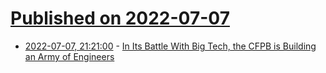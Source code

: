 # [Published on 2022-07-07](index.md)

* [2022-07-07, 21:21:00](https://news.slashdot.org/story/22/07/07/1758231/in-its-battle-with-big-tech-the-cfpb-is-building-an-army-of-engineers?utm_source=rss1.0mainlinkanon&utm_medium=feed) - [In Its Battle With Big Tech, the CFPB is Building an Army of Engineers](https://news.slashdot.org/story/22/07/07/1758231/in-its-battle-with-big-tech-the-cfpb-is-building-an-army-of-engineers?utm_source=rss1.0mainlinkanon&utm_medium=feed)
